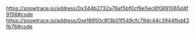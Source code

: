 https://snowtrace.io/address/0x344b2732a76af5bf0cf9e5ec6f0891065d4f9156#code
https://snowtrace.io/address/0xe18950c8f3b01f549cfc79dc44c3944fbd43fb76#code